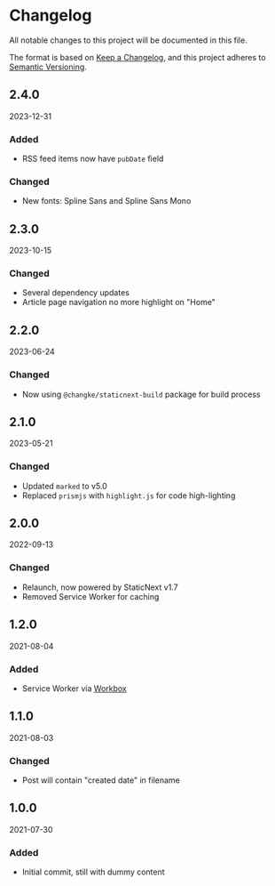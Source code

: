# Changelog

All notable changes to this project will be documented in this file.

The format is based on [Keep a Changelog](https://keepachangelog.com/en/1.0.0/),
and this project adheres to [Semantic Versioning](https://semver.org/spec/v2.0.0.html).

## 2.4.0

2023-12-31

### Added

- RSS feed items now have `pubDate` field

### Changed

- New fonts: Spline Sans and Spline Sans Mono

## 2.3.0

2023-10-15

### Changed

- Several dependency updates
- Article page navigation no more highlight on "Home"

## 2.2.0

2023-06-24

### Changed

- Now using `@changke/staticnext-build` package for build process

## 2.1.0

2023-05-21

### Changed

- Updated `marked` to v5.0
- Replaced `prismjs` with `highlight.js` for code high-lighting

## 2.0.0

2022-09-13

### Changed

- Relaunch, now powered by StaticNext v1.7
- Removed Service Worker for caching

## 1.2.0

2021-08-04

### Added

- Service Worker via [Workbox](https://developers.google.com/web/tools/workbox)

## 1.1.0

2021-08-03

### Changed

- Post will contain "created date" in filename

## 1.0.0

2021-07-30

### Added

- Initial commit, still with dummy content
